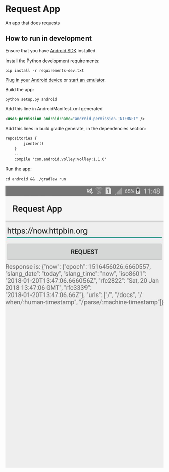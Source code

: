 Request App
===========

An app that does requests

## How to run in development

Ensure that you have [Android SDK](https://developer.android.com/studio/index.html#downloads) installed.

Install the Python development requirements:

    pip install -r requirements-dev.txt

[Plug in your Android device](https://developer.android.com/training/basics/firstapp/running-app.html) or [start an emulator](https://developer.android.com/studio/run/emulator-commandline.html).

Build the app:

    python setup.py android

Add this line in AndroidManifest.xml generated
```xml
<uses-permission android:name="android.permission.INTERNET" />
```
Add this lines in build.gradle generate, in the dependencies section:
```xml
repositories {
        jcenter()
    }
    ...
    compile 'com.android.volley:volley:1.1.0'
```

Run the app:
    
    cd android && ./gradlew run

![App screenshot](screenshot.jpg)
